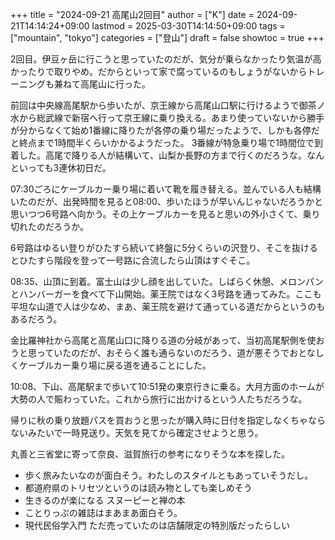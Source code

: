 +++
title = "2024-09-21 高尾山2回目"
author = ["K"]
date = 2024-09-21T14:14:24+09:00
lastmod = 2025-03-30T14:14:50+09:00
tags = ["mountain", "tokyo"]
categories = ["登山"]
draft = false
showtoc = true
+++

2回目。伊豆ヶ岳に行こうと思っていたのだが、気分が乗らなかったり気温が高かったりで取りやめ。だからといって家で腐っているのもしょうがないからトレーニングも兼ねて高尾山に行った。

前回は中央線高尾駅から歩いたが、京王線から高尾山口駅に行けるようで御茶ノ水から総武線で新宿へ行って京王線に乗り換える。あまり使っていないから勝手が分からなくて始め1番線に降りたが各停の乗り場だったようで、しかも各停だと終点まで1時間半くらいかかるようだった。
3番線が特急乗り場で1時間位で到着した。高尾で降りる人が結構いて、山梨か長野の方まで行くのだろうな。なんといっても3連休初日だ。

07:30ごろにケーブルカー乗り場に着いて靴を履き替える。並んでいる人も結構いたのだが、出発時間を見ると08:00、歩いたほうが早いんじゃないだろうかと思いつつ6号路へ向かう。その上ケーブルカーを見ると思いの外小さくて、乗り切れたのだろうか。

6号路はゆるい登りがひたすら続いて終盤に5分くらいの沢登り、そこを抜けるとひたすら階段を登って一号路に合流したら山頂はすぐそこ。

08:35、山頂に到着。富士山は少し顔を出していた。しばらく休憩、メロンパンとハンバーガーを食べて下山開始。薬王院ではなく3号路を通ってみた。ここも平坦な山道で人は少なめ、まあ、薬王院を避けて通っている道だからというのもあるだろう。

金比羅神社から高尾と高尾山口に降りる道の分岐があって、当初高尾駅側を使おうと思っていたのだが、おそらく誰も通らないのだろう、道が悪そうでおとなしくケーブルカー乗り場に戻る道を通ることにした。

10:08、下山、高尾駅まで歩いて10:51発の東京行きに乗る。大月方面のホームが大勢の人で賑わっていた。これから旅行に出かけるという人たちだろうな。

帰りに秋の乗り放題パスを買おうと思ったが購入時に日付を指定しなくちゃならないみたいで一時見送り。天気を見てから確定させようと思う。

丸善と三省堂に寄って奈良、滋賀旅行の参考になりそうな本を探した。

-   歩く旅みたいなのが面白そう。わたしのスタイルともあっていそうだし。
-   都道府県のトリセツというのは読み物としても楽しめそう
-   生きるのが楽になる スヌーピーと禅の本
-   ことりっぷの雑誌はまあまあ面白そう。
-   現代民俗学入門 ただ売っていたのは店舗限定の特別版だったらしい
